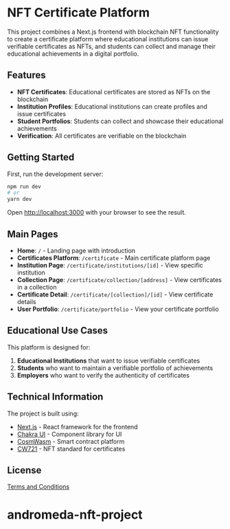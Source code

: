 # NFT Certificate Platform

This project combines a Next.js frontend with blockchain NFT functionality to create a certificate platform where educational institutions can issue verifiable certificates as NFTs, and students can collect and manage their educational achievements in a digital portfolio.

## Features

- **NFT Certificates**: Educational certificates are stored as NFTs on the blockchain
- **Institution Profiles**: Educational institutions can create profiles and issue certificates
- **Student Portfolios**: Students can collect and showcase their educational achievements
- **Verification**: All certificates are verifiable on the blockchain

## Getting Started

First, run the development server:

```bash
npm run dev
# or
yarn dev
```

Open [http://localhost:3000](http://localhost:3000) with your browser to see the result.

## Main Pages

- **Home**: `/` - Landing page with introduction
- **Certificates Platform**: `/certificate` - Main certificate platform page
- **Institution Page**: `/certificate/institutions/[id]` - View specific institution
- **Collection Page**: `/certificate/collection/[address]` - View certificates in a collection
- **Certificate Detail**: `/certificate/[collection]/[id]` - View certificate details
- **User Portfolio**: `/certificate/portfolio` - View your certificate portfolio

## Educational Use Cases

This platform is designed for:

1. **Educational Institutions** that want to issue verifiable certificates
2. **Students** who want to maintain a verifiable portfolio of achievements
3. **Employers** who want to verify the authenticity of certificates

## Technical Information

The project is built using:

- [Next.js](https://nextjs.org/) - React framework for the frontend
- [Chakra UI](https://chakra-ui.com/) - Component library for UI
- [CosmWasm](https://cosmwasm.com/) - Smart contract platform
- [CW721](https://github.com/CosmWasm/cw-nfts) - NFT standard for certificates

## License

[Terms and Conditions](https://github.com/andromedaprotocol/andromeda-core/blob/development/LICENSE/LICENSE.md)

# andromeda-nft-project
